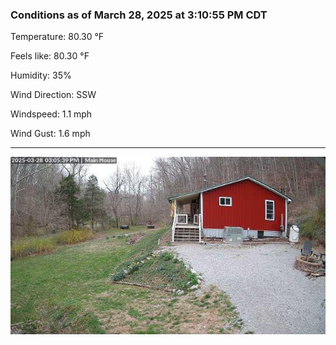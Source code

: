 ### Conditions as of March 28, 2025 at 3:10:55 PM CDT 

Temperature: 80.30 &deg;F

Feels like: 80.30 &deg;F

Humidity: 35%

Wind Direction: SSW

Windspeed: 1.1 mph

Wind Gust: 1.6 mph

---

<img src="./images/latest.jpeg"/>


